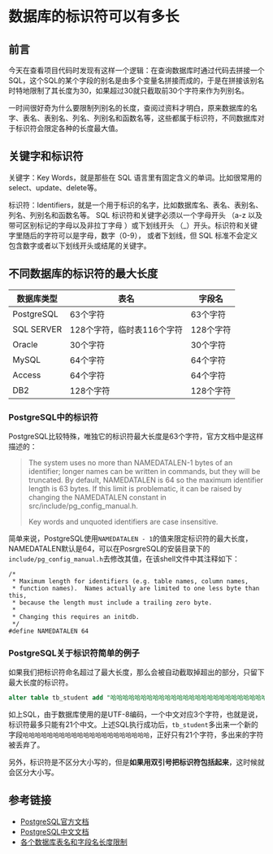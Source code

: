 # 数据库的标识符可以有多长

## 前言

今天在查看项目代码时发现有这样一个逻辑：在查询数据库时通过代码去拼接一个SQL，这个SQL的某个字段的别名是由多个变量名拼接而成的，于是在拼接该别名时特地限制了其长度为30，如果超过30就只截取前30个字符来作为列别名。

一时间很好奇为什么要限制列别名的长度，查阅过资料才明白，原来数据库的名字、表名、表别名、列名、列别名和函数名等，这些都属于标识符，不同数据库对于标识符会限定各种的长度最大值。
<!--more-->

## 关键字和标识符

关键字：Key Words，就是那些在 SQL 语言里有固定含义的单词。比如很常用的select、update、delete等。

标识符：Identifiers，就是一个用于标识的名字，比如数据库名、表名、表别名、列名、列别名和函数名等。
SQL 标识符和关键字必须以一个字母开头 （a-z 以及带可区别标记的字母以及非拉丁字母 ）或下划线开头 （_）开头。标识符和关键字里随后的字符可以是字母，数字（0-9）， 或者下划线，但 SQL 标准不会定义包含数字或者以下划线开头或结尾的关键字。

## 不同数据库的标识符的最大长度

|数据库类型|表名|字段名|
|-|-|-|
|PostgreSQL|63个字符|63个字符|
|SQL SERVER|128个字符，临时表116个字符|128个字符|
|Oracle|30个字符|30个字符|
|MySQL|64个字符|64个字符|
|Access|64个字符|64个字符|
|DB2|128个字符|128个字符|

### PostgreSQL中的标识符

PostgreSQL比较特殊，唯独它的标识符最大长度是63个字符，官方文档中是这样描述的：
>The system uses no more than NAMEDATALEN-1 bytes of an identifier; longer names can be written in commands, but they will be truncated. By default, NAMEDATALEN is 64 so the maximum identifier length is 63 bytes. If this limit is problematic, it can be raised by changing the NAMEDATALEN constant in src/include/pg_config_manual.h.
>
>Key words and unquoted identifiers are case insensitive. 

简单来说，PostgreSQL使用`NAMEDATALEN - 1`的值来限定标识符的最大长度，NAMEDATALEN默认是64，可以在PosrgreSQL的安装目录下的`include/pg_config_manual.h`去修改其值，在该shell文件中其注释如下：
```shell
/*
 * Maximum length for identifiers (e.g. table names, column names,
 * function names).  Names actually are limited to one less byte than this,
 * because the length must include a trailing zero byte.
 *
 * Changing this requires an initdb.
 */
#define NAMEDATALEN 64
```

### PostgreSQL关于标识符简单的例子

如果我们把标识符命名超过了最大长度，那么会被自动截取掉超出的部分，只留下最大长度的标识符。

```sql
alter table tb_student add "哈哈哈哈哈哈哈哈哈哈哈哈哈哈哈哈哈哈哈哈哈哈哈哈哈哈哈哈哈哈哈哈哈哈哈哈哈哈哈哈" varchar(400);
```
如上SQL，由于数据库使用的是UTF-8编码，一个中文对应3个字符，也就是说，标识符最多只能有21个中文。上述SQL执行成功后，`tb_student`多出来一个新的字段`哈哈哈哈哈哈哈哈哈哈哈哈哈哈哈哈哈哈哈哈哈`，正好只有21个字符，多出来的字符被丢弃了。

另外，标识符是不区分大小写的，但是**如果用双引号把标识符包括起来**，这时候就会区分大小写。

## 参考链接

* [PostgreSQL官方文档](https://www.postgresql.org/docs/10/sql-syntax-lexical.html#SQL-SYNTAX-IDENTIFIERS)
* [PostgreSQL中文文档](http://www.kuqin.com/postgreSQL8.1_doc/sql-syntax.html)
* [各个数据库表名和字段名长度限制](https://blog.csdn.net/lanseliuxingluo/article/details/78210600)
